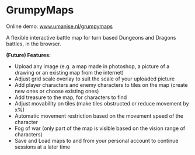 # GrumpyMaps

Online demo: www.umanise.nl/grumpymaps

A flexible interactive battle map for turn based Dungeons and Dragons battles, in the browser. 

**(Future) Features:**
* Upload any image (e.g. a map made in photoshop, a picture of a drawing or an existing map from the internet)
* Adjust grid scale overlay to suit the scale of your uploaded picture
* Add player characters and enemy characters to tiles on the map (create new ones or choose existing ones)
* Add treasure to the map, for characters to find
* Adjust movability on tiles (make tiles obstructed or reduce movement by x%)
* Automatic movement restriction based on the movement speed of the character
* Fog of war (only part of the map is visible based on the vision range of characters)
* Save and Load maps to and from your personal account to continue sessions at a later time
